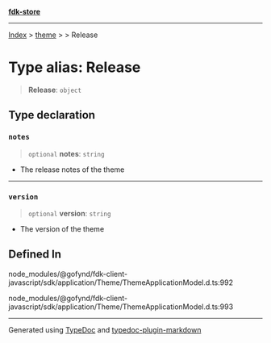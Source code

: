[**fdk-store**](../../../README.md)
***

[Index](../../../API.md) > [theme](../../README.md) > [<internal>](../README.md) > Release

# Type alias: Release

> **Release**: `object`

## Type declaration

### `notes`

> `optional` **notes**: `string`

- The release notes of the theme

***

### `version`

> `optional` **version**: `string`

- The version of the theme

## Defined In

node\_modules/@gofynd/fdk-client-javascript/sdk/application/Theme/ThemeApplicationModel.d.ts:992

node\_modules/@gofynd/fdk-client-javascript/sdk/application/Theme/ThemeApplicationModel.d.ts:993

***
Generated using [TypeDoc](https://typedoc.org/) and [typedoc-plugin-markdown](https://www.npmjs.com/package/typedoc-plugin-markdown)

